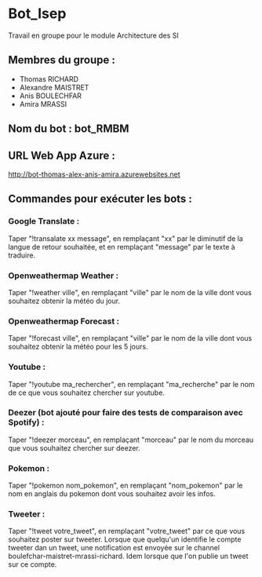 # Bot_Isep
Travail en groupe pour le module Architecture des SI

## Membres du groupe :
* Thomas RICHARD
* Alexandre MAISTRET
* Anis BOULECHFAR
* Amira MRASSI

## Nom du bot : bot_RMBM

## URL Web App Azure :
http://bot-thomas-alex-anis-amira.azurewebsites.net

## Commandes pour exécuter les bots : 
### Google Translate : 
Taper "!transalate xx message", en remplaçant "xx" par le diminutif de la langue de retour souhaitée, 
et en remplaçant "message" par le texte à traduire.
### Openweathermap Weather : 
Taper "!weather ville", en remplaçant "ville" par le nom de la ville dont vous souhaitez obtenir
la météo du jour.
### Openweathermap Forecast : 
Taper "!forecast ville", en remplaçant "ville" par le nom de la ville dont vous souhaitez obtenir
la météo pour les 5 jours.
### Youtube : 
Taper "!youtube ma_rechercher", en remplaçant "ma_recherche" par le nom de ce que vous souhaitez chercher sur youtube.
### Deezer (bot ajouté pour faire des tests de comparaison avec Spotify) : 
Taper "!deezer morceau", en remplaçant "morceau"
par le nom du morceau que vous souhaitez chercher sur deezer.
### Pokemon : 
Taper "!pokemon nom_pokemon", en remplaçant "nom_pokemon" par le nom en anglais du pokemon dont vous souhaitez avoir les infos.
### Tweeter : 
Taper "!tweet votre_tweet", en remplaçant "votre_tweet" par ce que vous souhaitez poster sur tweeter.  Lorsque que quelqu'un
identifie le compte tweeter dan un tweet, une notification est envoyée sur le channel boulefchar-maistret-mrassi-richard. Idem lorsque que
l'on publie un tweet sur ce compte.

